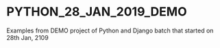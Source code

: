 # PYTHON_28_JAN_2019_DEMO
Examples from DEMO project of  Python and Django batch that started on 28th Jan, 2109

